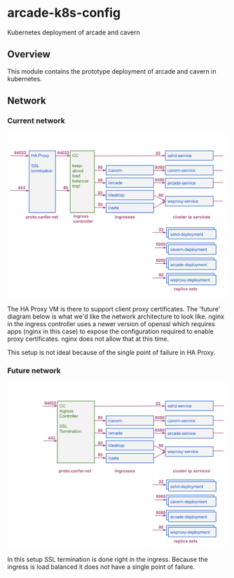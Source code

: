 # arcade-k8s-config
Kubernetes deployment of arcade and cavern

## Overview
This module contains the prototype deployment of arcade and cavern in kubernetes.  

## Network

### Current network

![ARCADE-architecture-network-current](ARCADE-architecture-network-current.png)

The HA Proxy VM is there to support client proxy certificates.  The 'future' diagram below is what we'd like the network architecture to look like.  nginx in the ingress controller uses a newer version of openssl which requires apps (nginx in this case) to expose the configuration required to enable proxy certificates.  nginx does not allow that at this time.

This setup is not ideal because of the single point of failure in HA Proxy.

### Future network

![ARCADE-architecture-network-future](ARCADE-architecture-network-future.png)

In this setup SSL termination is done right in the ingress.  Because the ingress is load balanced it does not have a single point of failure.
